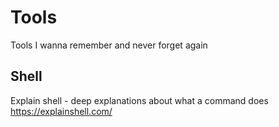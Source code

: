 # Tools

Tools I wanna remember and never forget again

## Shell

Explain shell - deep explanations about what a command does
https://explainshell.com/
